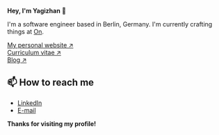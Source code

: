 **Hey, I'm Yagizhan** 👋 

I'm a software engineer based in Berlin, Germany. I'm currently crafting things at [On](https://www.on.com/).

[My personal website &nearr;](https://yagizhan.dev)<br />
[Curriculum vitae &nearr;](https://read.cv/yagizhan)<br />
[Blog &nearr;](https://medium.com/@yagizhanyakali)

## 📫 How to reach me

- [LinkedIn](https://www.linkedin.com/in/yagizhanyakali/)
- [E-mail](mailto:yagizhanyakali@gmail.com)

**Thanks for visiting my profile!**
